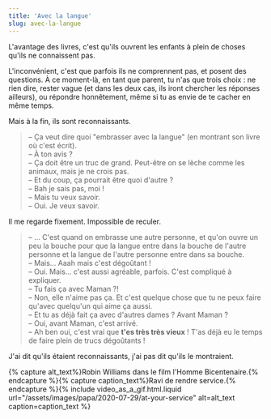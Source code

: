 ```yaml
---
title: 'Avec la langue'
slug: avec-la-langue
---
```


L'avantage des livres, c'est qu'ils ouvrent les enfants à plein de choses qu'ils ne connaissent pas.

L'inconvénient, c'est que parfois ils ne comprennent pas, et posent des questions. À ce moment-là, en tant que parent, tu n'as que trois choix : ne rien dire, rester vague (et dans les deux cas, ils iront chercher les réponses ailleurs), ou répondre honnêtement, même si tu as envie de te cacher en même temps.

Mais à la fin, ils sont reconnaissants.

> – Ça veut dire quoi "embrasser avec la langue" (en montrant son livre où c'est écrit).  
> – À ton avis ?  
> – Ça doit être un truc de grand. Peut-être on se lèche comme les animaux, mais je ne crois pas.  
> – Et du coup, ça pourrait être quoi d'autre ?  
> – Bah je sais pas, moi !  
> – Mais tu veux savoir.  
> – Oui. Je veux savoir.

Il me regarde fixement. Impossible de reculer.

> – … C'est quand on embrasse une autre personne, et qu'on ouvre un peu la bouche pour que la langue entre dans la bouche de l'autre personne et la langue de l'autre personne entre dans sa bouche.  
> – Mais… Aaah mais c'est dégoûtant !  
> – Oui. Mais… c'est aussi agréable, parfois. C'est compliqué à expliquer.  
> – Tu fais ça avec Maman ?!  
> – Non, elle n'aime pas ça. Et c'est quelque chose que tu ne peux faire qu'avec quelqu'un qui aime ça aussi.  
> – Et tu as déjà fait ça avec d'autres dames ? Avant Maman ?  
> – Oui, avant Maman, c'est arrivé.  
> – Ah ben oui, c'est vrai que **t'es très très vieux** ! T'as déjà eu le temps de faire plein de trucs dégoûtants !

J'ai dit qu'ils étaient reconnaissants, j'ai pas dit qu'ils le montraient.

{% capture alt_text%}Robin Williams dans le film l'Homme Bicentenaire.{% endcapture %}{% capture caption_text%}Ravi de rendre service.{% endcapture %}{% include video_as_a_gif.html.liquid
url="/assets/images/papa/2020-07-29/at-your-service"
alt=alt_text
caption=caption_text
%}
